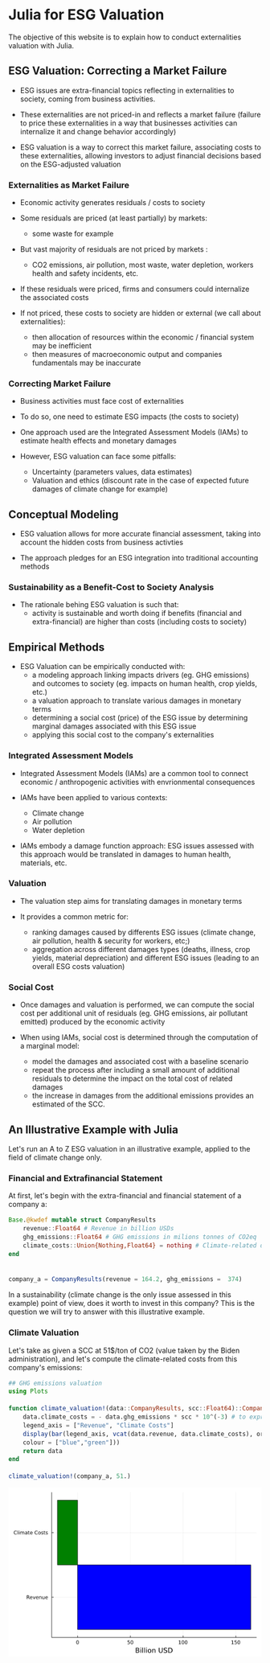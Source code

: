 # Julia for ESG Valuation

The objective of this website is to explain how to conduct externalities valuation with Julia. 


## ESG Valuation: Correcting a Market Failure 

- ESG issues are extra-financial topics reflecting in externalities to society, coming from business activities. 

- These externalities are not priced-in and reflects a market failure (failure to price these externalities in a way that businesses activities can internalize it and change behavior accordingly)

- ESG valuation is a way to correct this market failure, associating costs to these externalities, allowing investors to adjust financial decisions based on the ESG-adjusted valuation

### Externalities as Market Failure

- Economic activity generates residuals / costs to society

- Some residuals are priced (at least partially) by markets:
    - some waste for example

- But vast majority of residuals are not priced by markets :
    - CO2 emissions, air pollution, most waste, water depletion, workers health and safety incidents, etc.

- If these residuals were priced, firms and consumers could internalize the associated costs

- If not priced, these costs to society are hidden or external (we call about externalities):
    - then allocation of resources within the economic / financial system may be inefficient
    - then measures of macroeconomic output and companies fundamentals may be inaccurate

### Correcting Market Failure

- Business activities must face cost of externalities

- To do so, one need to estimate ESG impacts (the costs to society)

- One approach used are the Integrated Assessment Models (IAMs) to estimate health effects and monetary damages

- However, ESG valuation can face some pitfalls:
    - Uncertainty (parameters values, data estimates)
    - Valuation and ethics (discount rate in the case of expected future damages of climate change for example)

## Conceptual Modeling

- ESG valuation allows for more accurate financial assessment, taking into account the hidden costs from business activties

- The approach pledges for an ESG integration into traditional accounting methods

### Sustainability as a Benefit-Cost to Society Analysis

- The rationale behing ESG valuation is such that:
    - activity is sustainable and worth doing if benefits (financial and extra-financial) are higher than costs (including costs to society)



## Empirical Methods

- ESG Valuation can be empirically conducted with:
    - a modeling approach linking impacts drivers (eg. GHG emissions) and outcomes to society (eg. impacts on human health, crop yields, etc.)
    - a valuation approach to translate various damages in monetary terms
    - determining a social cost (price) of the ESG issue by determining marginal damages associated with this ESG issue
    - applying this social cost to the company's externalities

### Integrated Assessment Models

- Integrated Assessment Models (IAMs) are a common tool to connect economic / anthropogenic activities with envrionmental consequences

- IAMs have been applied to various contexts:
    - Climate change
    - Air pollution
    - Water depletion

- IAMs embody a damage function approach: ESG issues assessed with this approach would be translated in damages to human health, materials, etc.

### Valuation 

- The valuation step aims for translating damages in monetary terms 

- It provides a common metric for:
    - ranking damages caused by differents ESG issues (climate change, air pollution, health & security for workers, etc;)
    - aggregation across different damages types (deaths, illness, crop yields, material depreciation) and different ESG issues (leading to an overall ESG costs valuation)

### Social Cost

- Once damages and valuation is performed, we can compute the social cost per additional unit of residuals (eg. GHG emissions, air pollutant emitted) produced by the economic activity 

- When using IAMs, social cost is determined through the computation of a marginal model:
    - model the damages and associated cost with a baseline scenario
    - repeat the process after including a small amount of additional residuals to determine the impact on the total cost of related damages
    - the increase in damages from the additional emissions provides an estimated of the SCC.


## An Illustrative Example with Julia

Let's run an A to Z ESG valuation in an illustrative example, applied to the field of climate change only.

### Financial and Extrafinancial Statement

At first, let's begin with the extra-financial and financial statement of a company a:
```julia
Base.@kwdef mutable struct CompanyResults
    revenue::Float64 # Revenue in billion USDs
    ghg_emissions::Float64 # GHG emissions in milions tonnes of CO2eq 
    climate_costs::Union{Nothing,Float64} = nothing # Climate-related damages to society from the company, in Billion USD
end


company_a = CompanyResults(revenue = 164.2, ghg_emissions =  374)
```

In a sustainability (climate change is the only issue assessed in this example) point of view, does it worth to invest in this company? This is the question we will try to answer with this illustrative example.

### Climate Valuation

Let's take as given a SCC at 51$/ton of CO2 (value taken by the Biden administration), and let's compute the climate-related costs from this company's emissions:

```julia 
## GHG emissions valuation 
using Plots

function climate_valuation!(data::CompanyResults, scc::Float64)::CompanyResults
    data.climate_costs = - data.ghg_emissions * scc * 10^(-3) # to express in billion USD
    legend_axis = ["Revenue", "Climate Costs"]
    display(bar(legend_axis, vcat(data.revenue, data.climate_costs), orientation = :horizontal, bar_width = 1, legend = nothing, xlabel = "Billion USD",
    colour = ["blue","green"]))
    return data
end

climate_valuation!(company_a, 51.)
```

!["example valuation"](illustrative_example.png)


